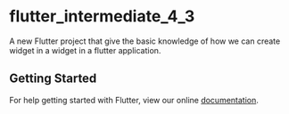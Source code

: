 # flutter_intermediate_4_3

A new Flutter project that give the basic knowledge of how we can create widget in a widget in a flutter application.

## Getting Started

For help getting started with Flutter, view our online
[documentation](https://flutter.io/).
